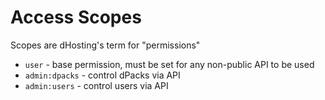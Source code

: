 # Access Scopes

Scopes are dHosting's term for "permissions"

- `user` - base permission, must be set for any non-public API to be used
- `admin:dpacks` - control dPacks via API
- `admin:users` - control users via API
